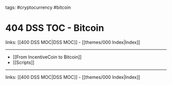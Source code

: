 tags: #cryptocurrency #bitcoin 

# 404 DSS TOC - Bitcoin

links: [[400 DSS MOC|DSS MOC]] - [[themes/000 Index|Index]]

---

- [[From IncentiveCoin to Bitcoin]]
- [[Scripts]]

---
links: [[400 DSS MOC|DSS MOC]] - [[themes/000 Index|Index]]
